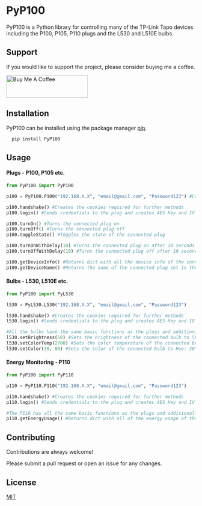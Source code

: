
# PyP100

PyP100 is a Python library for controlling many of the TP-Link Tapo devices including the P100, P105, P110 plugs and the L530 and L510E bulbs.


## Support

If you would like to support the project, please consider buying me a coffee.

<a href="https://www.buymeacoffee.com/fishbigger" target="_blank"><img src="https://cdn.buymeacoffee.com/buttons/v2/default-yellow.png" alt="Buy Me A Coffee" style="height: 60px !important;width: 217px !important;" ></a>


## Installation

PyP100 can be installed using the package manager [pip](https://pip.pypa.io/en/stable/).

```bash
  pip install PyP100
```
    

## Usage

#### Plugs - P100, P105 etc.
```python
from PyP100 import PyP100

p100 = PyP100.P100("192.168.X.X", "email@gmail.com", "Password123") #Creates a P100 plug object

p100.handshake() #Creates the cookies required for further methods
p100.login() #Sends credentials to the plug and creates AES Key and IV for further methods

p100.turnOn() #Turns the connected plug on
p100.turnOff() #Turns the connected plug off
p100.toggleState() #Toggles the state of the connected plug

p100.turnOnWithDelay(10) #Turns the connected plug on after 10 seconds
p100.turnOffWithDelay(10) #Turns the connected plug off after 10 seconds

p100.getDeviceInfo() #Returns dict with all the device info of the connected plug
p100.getDeviceName() #Returns the name of the connected plug set in the app
```

#### Bulbs - L530, L510E etc.
```python
from PyP100 import PyL530

l530 = PyL530.L530("192.168.X.X", "email@gmail.com", "Password123")

l530.handshake() #Creates the cookies required for further methods
l530.login() #Sends credentials to the plug and creates AES Key and IV for further methods

#All the bulbs have the same basic functions as the plugs and additionally allow for the following functions.
l530.setBrightness(50) #Sets the brightness of the connected bulb to 50% brightness
l530.setColorTemp(2700) #Sets the color temperature of the connected bulb to 2700 Kelvin (Warm White)
l530.setColor(30, 80) #Sets the color of the connected bulb to Hue: 30°, Saturation: 80% (Orange)
```

#### Energy Monitoring - P110
```python
from PyP100 import PyP110

p110 = PyP110.P110("192.168.X.X", "email@gmail.com", "Password123")

p110.handshake() #Creates the cookies required for further methods
p110.login() #Sends credentials to the plug and creates AES Key and IV for further methods

#The P110 has all the same basic functions as the plugs and additionally allow for energy monitoring.
p110.getEnergyUsage() #Returns dict with all of the energy usage of the connected plug
```

## Contributing

Contributions are always welcome!

Please submit a pull request or open an issue for any changes.


## License

[MIT](https://choosealicense.com/licenses/mit/)

